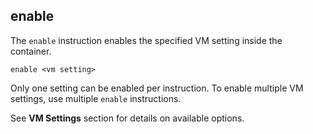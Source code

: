 ## enable

The `enable` instruction enables the specified VM setting inside the container. 

```
enable <vm setting>
```

Only one setting can be enabled per instruction. To enable multiple VM settings, use multiple `enable` instructions. 

See **VM Settings** section for details on available options.
